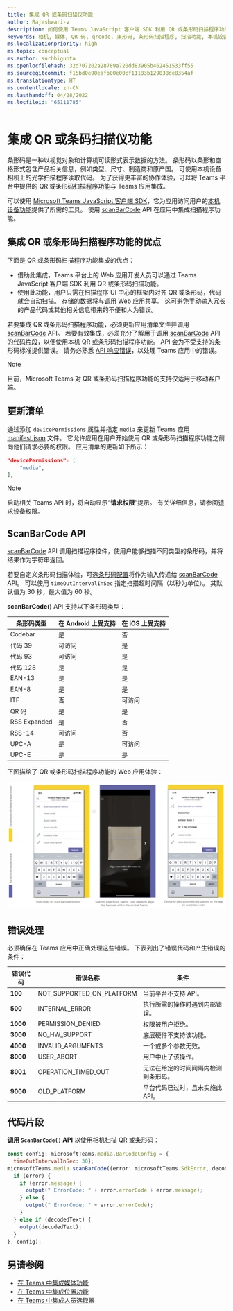 ```yaml
---
title: 集成 QR 或条码扫描仪功能
author: Rajeshwari-v
description: 如何使用 Teams JavaScript 客户端 SDK 利用 QR 或条形码扫描程序功能
keywords: 相机, 媒体, QR 码, qrcode, 条形码, 条形码扫描程序, 扫描功能, 本机设备权限
ms.localizationpriority: high
ms.topic: conceptual
ms.author: surbhigupta
ms.openlocfilehash: 32d707202a28789a720dd83905b462451533ff55
ms.sourcegitcommit: f15bd0e90eafb00e00cf11183b129038de8354af
ms.translationtype: HT
ms.contentlocale: zh-CN
ms.lasthandoff: 04/28/2022
ms.locfileid: "65111785"
---
```

# <a name="integrate-qr-or-barcode-scanner-capability"></a>集成 QR 或条码扫描仪功能

条形码是一种以视觉对象和计算机可读形式表示数据的方法。 条形码以条形和空格形式包含产品相关信息，例如类型、尺寸、制造商和原产国。 可使用本机设备相机上的光学扫描程序读取代码。 为了获得更丰富的协作体验，可以将 Teams 平台中提供的 QR 或条形码扫描程序功能与 Teams 应用集成。

可以使用 [Microsoft Teams JavaScript 客户端 SDK](/javascript/api/overview/msteams-client?view=msteams-client-js-latest&preserve-view=true)，它为应用访问用户的[本机设备功能](native-device-permissions.md)提供了所需的工具。 使用 [scanBarCode](/javascript/api/@microsoft/teams-js/microsoftteams.media?view=msteams-client-js-latest&preserve-view=true#scanBarCode__error__SdkError__decodedText__string_____void__BarCodeConfig_) API 在应用中集成扫描程序功能。

## <a name="advantage-of-integrating-qr-or-barcode-scanner-capability"></a>集成 QR 或条形码扫描程序功能的优点

下面是 QR 或条形码扫描程序功能集成的优点：

* 借助此集成，Teams 平台上的 Web 应用开发人员可以通过 Teams JavaScript 客户端 SDK 利用 QR 或条形码扫描功能。
* 使用此功能，用户只需在扫描程序 UI 中心的框架内对齐 QR 或条形码，代码就会自动扫描。 存储的数据将与调用 Web 应用共享。 这可避免手动输入冗长的产品代码或其他相关信息带来的不便和人为错误。

若要集成 QR 或条形码扫描程序功能，必须更新应用清单文件并调用 [scanBarCode](/javascript/api/@microsoft/teams-js/microsoftteams.media?view=msteams-client-js-latest&preserve-view=true#scanBarCode__error__SdkError__decodedText__string_____void__BarCodeConfig_) API。 若要有效集成，必须充分了解用于调用 [scanBarCode](/javascript/api/@microsoft/teams-js/microsoftteams.media?view=msteams-client-js-latest&preserve-view=true#scanBarCode__error__SdkError__decodedText__string_____void__BarCodeConfig_) API 的[代码片段](#code-snippet)，以便使用本机 QR 或条形码扫描程序功能。 API 会为不受支持的条形码标准提供错误。
请务必熟悉 [API 响应错误](#error-handling)，以处理 Teams 应用中的错误。

> [!NOTE]
> 目前，Microsoft Teams 对 QR 或条形码扫描程序功能的支持仅适用于移动客户端。

## <a name="update-manifest"></a>更新清单

通过添加 `devicePermissions` 属性并指定 `media` 来更新 Teams 应用 [manifest.json](../../resources/schema/manifest-schema.md#devicepermissions) 文件。 它允许应用在用户开始使用 QR 或条形码扫描程序功能之前向他们请求必要的权限。 应用清单的更新如下所示：

``` json
"devicePermissions": [
    "media",
],
```

> [!NOTE]
> 启动相关 Teams API 时，将自动显示“**请求权限**”提示。 有关详细信息，请参阅[请求设备权限](native-device-permissions.md)。

## <a name="scanbarcode-api"></a>ScanBarCode API

[scanBarCode](/javascript/api/@microsoft/teams-js/microsoftteams.media?view=msteams-client-js-latest&preserve-view=true#scanBarCode__error__SdkError__decodedText__string_____void__BarCodeConfig_) API 调用扫描程序控件，使用户能够扫描不同类型的条形码，并将结果作为字符串返回。

若要自定义条形码扫描体验，可选[条形码配置](/javascript/api/@microsoft/teams-js/microsoftteams.media.barcodeconfig?view=msteams-client-js-latest&preserve-view=true)将作为输入传递给 [scanBarCode](/javascript/api/@microsoft/teams-js/microsoftteams.media?view=msteams-client-js-latest&preserve-view=true#scanBarCode__error__SdkError__decodedText__string_____void__BarCodeConfig_) API。 可以使用 `timeOutIntervalInSec` 指定扫描超时间隔（以秒为单位）。 其默认值为 30 秒，最大值为 60 秒。

**scanBarCode()** API 支持以下条形码类型：

| 条形码类型 | 在 Android 上受支持 | 在 iOS 上受支持 |
| ---------- | ---------- | ------------ |
| Codebar | 是 | 否 |
| 代码 39 | 可访问 | 是 |
| 代码 93 | 可访问 | 是 |
| 代码 128 | 是 | 是 |
| EAN-13 | 是 | 是 |
| EAN-8 | 是 | 是 |
| ITF | 否 | 可访问 |
| QR 码 | 是 | 是 |
| RSS Expanded | 是 | 否 |
| RSS-14 | 可访问 | 否 |
| UPC-A | 是 | 可访问 |
| UPC-E | 是 | 是 |

下图描绘了 QR 或条形码扫描程序功能的 Web 应用体验：

![QR 或条形码扫描程序功能的 Web 应用体验](../../assets/images/tabs/qr-barcode-scanner-capability.png)

## <a name="error-handling"></a>错误处理

必须确保在 Teams 应用中正确处理这些错误。 下表列出了错误代码和产生错误的条件：

|错误代码 |  错误名称     | 条件|
| --------- | --------------- | -------- |
| **100** | NOT_SUPPORTED_ON_PLATFORM | 当前平台不支持 API。|
| **500** | INTERNAL_ERROR | 执行所需的操作时遇到内部错误。|
| **1000** | PERMISSION_DENIED |权限被用户拒绝。|
| **3000** | NO_HW_SUPPORT | 底层硬件不支持该功能。|
| **4000** | INVALID_ARGUMENTS | 一个或多个参数无效。|
| **8000** | USER_ABORT |用户中止了该操作。|
| **8001** | OPERATION_TIMED_OUT | 无法在给定的时间间隔内检测到条形码。|
| **9000** | OLD_PLATFORM | 平台代码已过时，且未实施此 API。|

## <a name="code-snippet"></a>代码片段

**调用 `ScanBarCode()` API** 以使用相机扫描 QR 或条形码：

```javascript
const config: microsoftTeams.media.BarCodeConfig = {
  timeOutIntervalInSec: 30};
microsoftTeams.media.scanBarCode((error: microsoftTeams.SdkError, decodedText: string) => {
  if (error) {
    if (error.message) {
      output(" ErrorCode: " + error.errorCode + error.message);
    } else {
      output(" ErrorCode: " + error.errorCode);
    }
  } else if (decodedText) {
    output(decodedText);
  }
}, config);
```

## <a name="see-also"></a>另请参阅

* [在 Teams 中集成媒体功能](mobile-camera-image-permissions.md)
* [在 Teams 中集成位置功能](location-capability.md)
* [在 Teams 中集成人员选取器](people-picker-capability.md)

